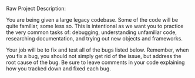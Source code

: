 Raw Project Description:

You are being given a large legacy codebase. Some of the code will be quite familiar, some less so. This is intentional as we want you to practice the very common tasks of: debugging, understanding unfamiliar code, researching documentation, and trying out new objects and frameworks.

Your job will be to fix and test all of the bugs listed below. Remember, when you fix a bug, you should not simply get rid of the issue, but address the root cause of the bug. Be sure to leave comments in your code explaining how you tracked down and fixed each bug.
